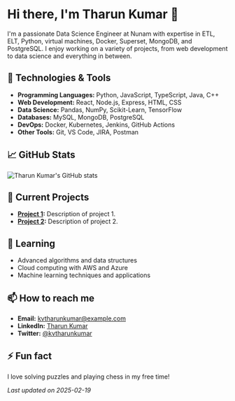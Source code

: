 # Hi there, I'm Tharun Kumar 👋

I'm a passionate Data Science Engineer at Nunam with expertise in ETL, ELT, Python, virtual machines, Docker, Superset, MongoDB, and PostgreSQL. I enjoy working on a variety of projects, from web development to data science and everything in between.

## 🔧 Technologies & Tools
- **Programming Languages:** Python, JavaScript, TypeScript, Java, C++
- **Web Development:** React, Node.js, Express, HTML, CSS
- **Data Science:** Pandas, NumPy, Scikit-Learn, TensorFlow
- **Databases:** MySQL, MongoDB, PostgreSQL
- **DevOps:** Docker, Kubernetes, Jenkins, GitHub Actions
- **Other Tools:** Git, VS Code, JIRA, Postman

## 📈 GitHub Stats
![Tharun Kumar's GitHub stats](https://github-readme-stats.vercel.app/api?username=kvtharunkumar&show_icons=true&theme=radical)

## 🔭 Current Projects
- **[Project 1](https://github.com/kvtharunkumar/project1):** Description of project 1.
- **[Project 2](https://github.com/kvtharunkumar/project2):** Description of project 2.

## 🌱 Learning
- Advanced algorithms and data structures
- Cloud computing with AWS and Azure
- Machine learning techniques and applications

## 📫 How to reach me
- **Email:** [kvtharunkumar@example.com](mailto:kvtharunkumar@example.com)
- **LinkedIn:** [Tharun Kumar](https://www.linkedin.com/in/kvtharunkumar/)
- **Twitter:** [@kvtharunkumar](https://twitter.com/kvtharunkumar)

## ⚡ Fun fact
I love solving puzzles and playing chess in my free time!

*Last updated on 2025-02-19*
```` ▋
